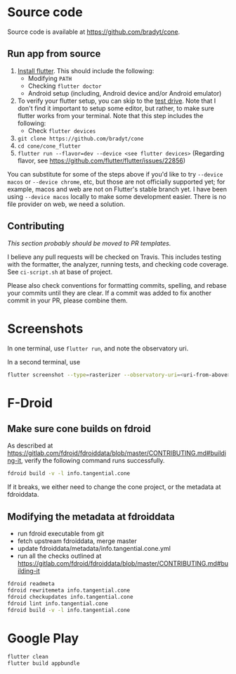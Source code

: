# Source code

Source code is available at <https://github.com/bradyt/cone>.

## Run app from source

1. [Install flutter](https://flutter.dev/docs/get-started/install). This should include the following:
    - Modifying `PATH`
    - Checking `flutter doctor`
    - Android setup (including, Android device and/or Android emulator)
2. To verify your flutter setup, you can skip to the [test
   drive](https://flutter.dev/docs/get-started/test-drive?tab=terminal).
   Note that I don't find it important to setup some editor, but
   rather, to make sure flutter works from your terminal. Note that
   this step includes the following:
     - Check `flutter devices`
3. `git clone https://github.com/bradyt/cone`
4. `cd cone/cone_flutter`
5. `flutter run --flavor=dev --device <see flutter devices>`
   (Regarding flavor, see
   <https://github.com/flutter/flutter/issues/22856>)

You can substitute for some of the steps above if you'd like to try
`--device macos` or `--device chrome`, etc, but those are not
officially supported yet; for example, macos and web are not on
Flutter's stable branch yet. I have been using `--device macos`
locally to make some development easier. There is no file provider on
web, we need a solution.

## Contributing

_This section probably should be moved to PR templates._

I believe any pull requests will be checked on Travis. This includes
testing with the formatter, the analyzer, running tests, and checking
code coverage. See `ci-script.sh` at base of project.

Please also check conventions for formatting commits, spelling, and
rebase your commits until they are clear. If a commit was added to fix
another commit in your PR, please combine them.

# Screenshots

In one terminal, use `flutter run`, and note the observatory uri.

In a second terminal, use

```sh
flutter screenshot --type=rasterizer --observatory-uri=<uri-from-above>
```

# F-Droid

## Make sure cone builds on fdroid

As described at <https://gitlab.com/fdroid/fdroiddata/blob/master/CONTRIBUTING.md#building-it>, verify the following command runs successfully.

```sh
fdroid build -v -l info.tangential.cone
```

If it breaks, we either need to change the cone project, or the metadata at fdroiddata.

## Modifying the metadata at fdroiddata

- run fdroid executable from git
- fetch upstream fdroiddata, merge master
- update fdroiddata/metadata/info.tangential.cone.yml
- run all the checks outlined at <https://gitlab.com/fdroid/fdroiddata/blob/master/CONTRIBUTING.md#building-it>

```sh
fdroid readmeta
fdroid rewritemeta info.tangential.cone
fdroid checkupdates info.tangential.cone
fdroid lint info.tangential.cone
fdroid build -v -l info.tangential.cone
```

# Google Play

```sh
flutter clean
flutter build appbundle
```

